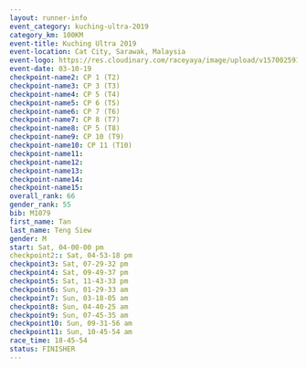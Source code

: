 ```yaml
---
layout: runner-info 
event_category: kuching-ultra-2019 
category_km: 100KM 
event-title: Kuching Ultra 2019
event-location: Cat City, Sarawak, Malaysia 
event-logo: https://res.cloudinary.com/raceyaya/image/upload/v1570025915/logo/kuching_ultra_jsvtue.jpg 
event-date: 03-10-19 
checkpoint-name2: CP 1 (T2) 
checkpoint-name3: CP 3 (T3) 
checkpoint-name4: CP 5 (T4) 
checkpoint-name5: CP 6 (T5) 
checkpoint-name6: CP 7 (T6) 
checkpoint-name7: CP 8 (T7) 
checkpoint-name8: CP 5 (T8) 
checkpoint-name9: CP 10 (T9) 
checkpoint-name10: CP 11 (T10) 
checkpoint-name11:  
checkpoint-name12: 
checkpoint-name13: 
checkpoint-name14: 
checkpoint-name15: 
overall_rank: 66
gender_rank: 55
bib: M1079
first_name: Tan
last_name: Teng Siew
gender: M
start: Sat, 04-00-00 pm
checkpoint2:: Sat, 04-53-18 pm
checkpoint3: Sat, 07-29-32 pm
checkpoint4: Sat, 09-49-37 pm
checkpoint5: Sat, 11-43-33 pm
checkpoint6: Sun, 01-29-33 am
checkpoint7: Sun, 03-18-05 am
checkpoint8: Sun, 04-40-25 am
checkpoint9: Sun, 07-45-35 am
checkpoint10: Sun, 09-31-56 am
checkpoint11: Sun, 10-45-54 am
race_time: 18-45-54
status: FINISHER
---
```

